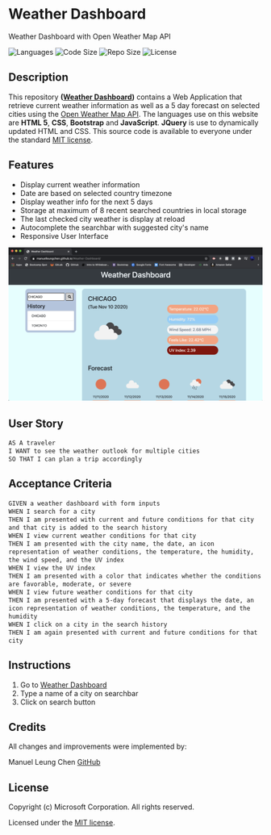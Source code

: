# Weather Dashboard
Weather Dashboard with Open Weather Map API

![Languages](https://img.shields.io/github/languages/top/manuelleungchen/Weather-Dashboard) ![Code Size](https://img.shields.io/github/languages/code-size/manuelleungchen/Weather-Dashboard) ![Repo Size](https://img.shields.io/github/repo-size/manuelleungchen/Weather-Dashboard) ![License](https://img.shields.io/github/license/manuelleungchen/Weather-Dashboard)

## Description
This repository **\([Weather Dashboard](https://github.com/manuelleungchen/Weather-Dashboard)\)** contains a Web Application that retrieve current weather information as well as a 5 day forecast on selected cities using the [Open Weather Map API](https://openweathermap.org/). The languages use on this website are **HTML 5**, **CSS**, **Bootstrap** and **JavaScript**. **JQuery** is use to dynamically updated HTML and CSS. This source code is available to everyone under the standard [MIT license](https://github.com/manuelleungchen/Weather-Dashboard/blob/main/LICENSE).

## Features
* Display current weather information
* Date are based on selected country timezone 
* Display weather info for the next 5 days
* Storage at maximum of 8 recent searched countries in local storage
* The last checked city weather is display at reload
* Autocomplete the searchbar with suggested city's name
* Responsive User Interface

![Work Day Scheduler](./assets/images/Weather-Dashboard.png)

## User Story

```
AS A traveler
I WANT to see the weather outlook for multiple cities
SO THAT I can plan a trip accordingly
```

## Acceptance Criteria

```
GIVEN a weather dashboard with form inputs
WHEN I search for a city
THEN I am presented with current and future conditions for that city and that city is added to the search history
WHEN I view current weather conditions for that city
THEN I am presented with the city name, the date, an icon representation of weather conditions, the temperature, the humidity, the wind speed, and the UV index
WHEN I view the UV index
THEN I am presented with a color that indicates whether the conditions are favorable, moderate, or severe
WHEN I view future weather conditions for that city
THEN I am presented with a 5-day forecast that displays the date, an icon representation of weather conditions, the temperature, and the humidity
WHEN I click on a city in the search history
THEN I am again presented with current and future conditions for that city
```

## Instructions

1. Go to [Weather Dashboard](https://manuelleungchen.github.io/Weather-Dashboard/)
2. Type a name of a city on searchbar
3. Click on search button

## Credits
All changes and improvements were implemented by:

Manuel Leung Chen [GitHub](https://github.com/manuelleungchen)

## License
Copyright \(c\) Microsoft Corporation. All rights reserved.

Licensed under the [MIT license](https://github.com/manuelleungchen/Weather-Dashboard/blob/main/LICENSE).

